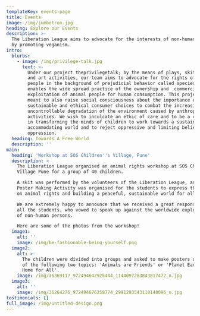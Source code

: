 ```yaml
---
templateKey: events-page
title: Events
image: /img/jumbotron.jpg
heading: Explore our Events
description: >-
  The Liberation League aims to advocate for the interests of non-human persons
  by promoting veganism.
intro:
  blurbs:
    - image: /img/privilege-talk.jpg
      text: >-
        Under our project theprivilegetalk; by the means of plays, skits, dances
        and art activities, our team aims to advocate for the rights of animal
        people in the background of prejudicial behavior called speciesism that
        enables the wide spread practice of the ownership and  commercial
        exploitation of animal people for human consumption. This project is
        meant to also raise social consciousness about the importance of making
        sustainable and ethical consumer choices to combat the increasingly
        uncontrollable degradation of the environment caused by anthropocentric
        activities. We wish to inculcate an ethic of care and to be a catalyst
        in transforming the minds of children to work towards a sustainable,
        accommodating world and to reject oppressive and limiting beliefs about
        oppression.
  heading: Towards A Free World
  description: ''
main:
  heading: 'Workshop at SOS Children''s Village, Pune'
  description: >
    The Liberation League organised an animal rights workshop at SOS Children's
    Village Pune for a group of 40 children.

    A skit was performed by the volunteers of the Liberation League, and a
    Poster Making Activity was organised for the students to express their views
    on animal rights and building a peaceful, sustainable world for all. 

    We are extremely happy to announce that we received a great response from
    all the students, who vowed to speak up against the worldwide exploitation
    of non-human persons. 

    Here are some of the photos from the workshop!
  image1:
    alt: ''
    image: /img/be-fashionable-being-yourself.png
  image2:
    alt: >-
      The children were divided into groups and asked to make posters on either
      of the following two topics: 'Animals are Friends' or 'Planet Earth: A
      Home for All'.
    image: /img/36369117_972494642925444_1144097283843817472_n.jpg
  image3:
    alt: ''
    image: /img/36264276_972494676258774_2991293543110148096_n.jpg
testimonials: []
full_image: /img/untitled-design.png
---
```


